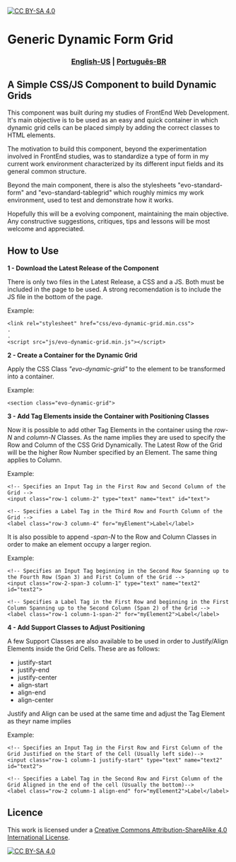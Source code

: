 [![CC BY-SA 4.0][cc-by-sa-shield]][cc-by-sa]

<h1>Generic Dynamic Form Grid</h1>

<h3 align="center">
    <a href="README.md">English-US</a>
    <span>|</span>
    <a href="README-ptBR.md">Português-BR</a>
</h3>

<h2>A Simple CSS/JS Component to build Dynamic Grids</h2>

This component was built during my studies of FrontEnd Web Development.
It's main objective is to be used as an easy and quick container in which dynamic grid cells can be placed simply by adding the correct classes to HTML elements.

The motivation to build this component, beyond the experimentation involved in FrontEnd studies, was to standardize a type of form in my current work environment characterized by its different input fields and its general common structure.

Beyond the main component, there is also the stylesheets "evo-standard-form" and "evo-standard-tablegrid" which roughly mimics my work environment, used to test and demonstrate how it works.

Hopefully this will be a evolving component, maintaining the main objective. Any constructive suggestions, critiques, tips and lessons will be most welcome and appreciated.

<h2>How to Use</h2>

<strong>1 - Download the Latest Release of the Component</strong>
<p>There is only two files in the Latest Release, a CSS and a JS. Both must be included in the page to be used. A strong recomendation is to include the JS file in the bottom of the page.</p>
<p>Example:</p>

```
<link rel="stylesheet" href="css/evo-dynamic-grid.min.css">
.
.
<script src="js/evo-dynamic-grid.min.js"></script>
```

<strong>2 - Create a Container for the Dynamic Grid</strong>
<p>Apply the CSS Class <em>"evo-dynamic-grid"</em> to the element to be transformed into a container.</p>
<p>Example:</p>

```
<section class="evo-dynamic-grid">
```

<strong>3 - Add Tag Elements inside the Container with Positioning Classes</strong>
<p>Now it is possible to add other Tag Elements in the container using the <em>row-N</em> and <em>column-N</em> Classes. As the name implies they are used to specify the Row and Column of the CSS Grid Dynamically. The Latest Row of the Grid will be the higher Row Number specified by an Element. The same thing applies to Column.
</p>
<p>Example:</p>

```
<!-- Specifies an Input Tag in the First Row and Second Column of the Grid -->
<input class="row-1 column-2" type="text" name="text" id="text">

<!-- Specifies a Label Tag in the Third Row and Fourth Column of the Grid -->
<label class="row-3 column-4" for="myElement">Label</label>
```

<p>It is also possible to append <em>-span-N</em> to the Row and Column Classes in order to make an element occupy a larger region.</p>
<p>Example:</p>

```
<!-- Specifies an Input Tag beginning in the Second Row Spanning up to the Fourth Row (Span 3) and First Column of the Grid -->
<input class="row-2-span-3 column-1" type="text" name="text2" id="text2">

<!-- Specifies a Label Tag in the First Row and beginning in the First Column Spanning up to the Second Column (Span 2) of the Grid -->
<label class="row-1 column-1-span-2" for="myElement2">Label</label>
```

<strong>4 - Add Support Classes to Adjust Positioning</strong>
<p>A few Support Classes are also available to be used in order to Justify/Align Elements inside the Grid Cells. These are as follows:</P>
<ul>
    <li>justify-start
    <li>justify-end
    <li>justify-center
    <li>align-start
    <li>align-end
    <li>align-center
</ul>
<p>Justify and Align can be used at the same time and adjust the Tag Element as theyr name implies</p>
<p>Example:</p>

```
<!-- Specifies an Input Tag in the First Row and First Column of the Grid Justified on the Start of the Cell (Usually left side)-->
<input class="row-1 column-1 justify-start" type="text" name="text2" id="text2">

<!-- Specifies a Label Tag in the Second Row and First Column of the Grid Aligned in the end of the cell (Usually the bottom)-->
<label class="row-2 column-1 align-end" for="myElement2">Label</label>
```

<h2>Licence</h2>

This work is licensed under a
[Creative Commons Attribution-ShareAlike 4.0 International License][cc-by-sa].

[![CC BY-SA 4.0][cc-by-sa-image]][cc-by-sa]

[cc-by-sa]: http://creativecommons.org/licenses/by-sa/4.0/
[cc-by-sa-image]: https://licensebuttons.net/l/by-sa/4.0/88x31.png
[cc-by-sa-shield]: https://img.shields.io/badge/License-CC%20BY--SA%204.0-lightgrey.svg
